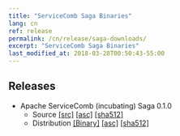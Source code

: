 ```yaml
---
title: "ServiceComb Saga Binaries"
lang: cn
ref: release
permalink: /cn/release/saga-downloads/
excerpt: "ServiceComb Saga Binaries"
last_modified_at: 2018-03-28T00:50:43-55:00
---
```


## Releases

* Apache ServiceComb (incubating) Saga 0.1.0
    - Source [[src]](https://apache.org/dyn/closer.cgi/incubator/servicecomb/incubator-servicecomb-saga/0.1.0/apache-servicecomb-incubating-saga-distribution-0.1.0-src.zip) [[asc]](https://www.apache.org/dist/incubator/servicecomb/incubator-servicecomb-saga/0.1.0/apache-servicecomb-incubating-saga-distribution-0.1.0-src.zip.asc) [[sha512]](https://www.apache.org/dist/incubator/servicecomb/incubator-servicecomb-saga/0.1.0/apache-servicecomb-incubating-saga-distribution-0.1.0-src.zip.sha512)
    - Distribution [[Binary]](https://apache.org/dyn/closer.cgi/incubator/servicecomb/incubator-servicecomb-saga/0.1.0/apache-servicecomb-incubating-saga-distribution-0.1.0-bin.zip) [[asc]](https://www.apache.org/dist/incubator/servicecomb/incubator-servicecomb-saga/0.1.0/apache-servicecomb-incubating-saga-distribution-0.1.0-bin.zip.asc) [[sha512]](https://www.apache.org/dist/incubator/servicecomb/incubator-servicecomb-saga/0.1.0/apache-servicecomb-incubating-saga-distribution-0.1.0-bin.zip.sha512)
